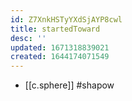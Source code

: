 ```yaml
---
id: Z7XnkHSTyYXdSjAYP8cwl
title: startedToward
desc: ''
updated: 1671318839021
created: 1644174071549
---
```



- [[c.sphere]] #shapow
